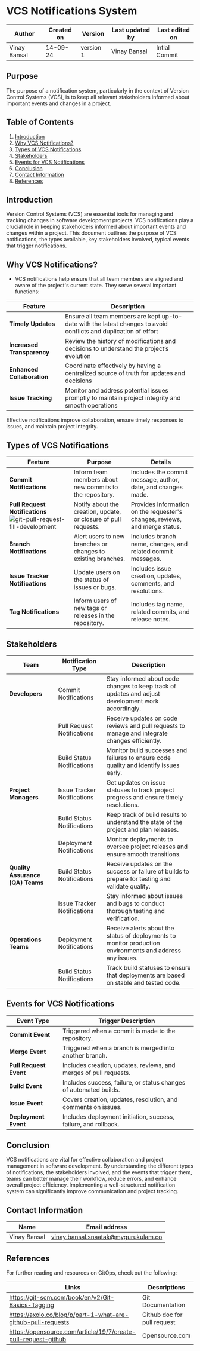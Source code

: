 # VCS Notifications System

| Author        | Created on | Version | Last updated by | Last edited on |
|-------------|---------|-------------|-------------|---------|
| Vinay Bansal | 14-09-24 | version 1 | Vinay Bansal | Intial Commit |


## Purpose
The purpose of a notification system, particularly in the context of Version Control Systems (VCS), is to keep all relevant stakeholders informed about important events and changes in a project.

## Table of Contents
1. [Introduction](#introduction)
2. [Why VCS Notifications?](#why-vcs-notifications)
3. [Types of VCS Notifications](#types-of-vcs-notifications)
4. [Stakeholders](#stakeholders)
5. [Events for VCS Notifications](#events-for-vcs-notifications)
6. [Conclusion](#conclusion)
7. [Contact Information](#contact-information)
8. [References](#references)

## Introduction

Version Control Systems (VCS) are essential tools for managing and tracking changes in software development projects. VCS notifications play a crucial role in keeping stakeholders informed about important events and changes within a project. This document outlines the purpose of VCS notifications, the types available, key stakeholders involved, typical events that trigger notifications.

## Why VCS Notifications?
- VCS notifications help ensure that all team members are aligned and aware of the project's current state. They serve several important functions:
  
| Feature              | Description                                                                 |
|----------------------|-----------------------------------------------------------------------------|
| **Timely Updates**   | Ensure all team members are kept up-to-date with the latest changes to avoid conflicts and duplication of effort |
| **Increased Transparency** | Review the history of modifications and decisions to understand the project’s evolution |
| **Enhanced Collaboration** | Coordinate effectively by having a centralized source of truth for updates and decisions |
| **Issue Tracking**   | Monitor and address potential issues promptly to maintain project integrity and smooth operations |

Effective notifications improve collaboration, ensure timely responses to issues, and maintain project integrity.

## Types of VCS Notifications

| Feature                   | Purpose                                                   | Details                                                     |
|---------------------------|-----------------------------------------------------------|-------------------------------------------------------------|
| **Commit Notifications**  | Inform team members about new commits to the repository. | Includes the commit message, author, date, and changes made. |
| **Pull Request Notifications**![git-pull-request-fill-development](https://github.com/user-attachments/assets/047edfc3-5555-448c-ac53-ebb5d81207ba) | Notify about the creation, update, or closure of pull requests. | Provides information on the requester's changes, reviews, and merge status. |
| **Branch Notifications**  | Alert users to new branches or changes to existing branches. | Includes branch name, changes, and related commit messages. |
| **Issue Tracker Notifications** | Update users on the status of issues or bugs.            | Includes issue creation, updates, comments, and resolutions. |
| **Tag Notifications**     | Inform users of new tags or releases in the repository.   | Includes tag name, related commits, and release notes.     |

## Stakeholders

| **Team**          | **Notification Type**         | **Description**                                                   |
|-------------------|--------------------------------------------------|-------------------------------------------------------------------|
| **Developers**    | Commit Notifications          | Stay informed about code changes to keep track of updates and adjust development work accordingly. |
|                   | Pull Request Notifications    | Receive updates on code reviews and pull requests to manage and integrate changes efficiently. |
|                   | Build Status Notifications    | Monitor build successes and failures to ensure code quality and identify issues early. |
| **Project Managers** | Issue Tracker Notifications   | Get updates on issue statuses to track project progress and ensure timely resolutions. |
|                   | Build Status Notifications    | Keep track of build results to understand the state of the project and plan releases. |
|                   | Deployment Notifications      | Monitor deployments to oversee project releases and ensure smooth transitions. |
| **Quality Assurance (QA) Teams** | Build Status Notifications    | Receive updates on the success or failure of builds to prepare for testing and validate quality. |
|                   | Issue Tracker Notifications   | Stay informed about issues and bugs to conduct thorough testing and verification. |
| **Operations Teams** | Deployment Notifications      | Receive alerts about the status of deployments to monitor production environments and address any issues. |
|                   | Build Status Notifications    | Track build statuses to ensure that deployments are based on stable and tested code. |

## Events for VCS Notifications

| **Event Type**       | **Trigger Description**                                              |
|----------------------|----------------------------------------------------------------------|
| **Commit Event**     | Triggered when a commit is made to the repository.                   |
| **Merge Event**      | Triggered when a branch is merged into another branch.               |
| **Pull Request Event** | Includes creation, updates, reviews, and merges of pull requests.    |
| **Build Event**      | Includes success, failure, or status changes of automated builds.     |
| **Issue Event**      | Covers creation, updates, resolution, and comments on issues.        |
| **Deployment Event** | Includes deployment initiation, success, failure, and rollback.       |

## Conclusion

VCS notifications are vital for effective collaboration and project management in software development. By understanding the different types of notifications, the stakeholders involved, and the events that trigger them, teams can better manage their workflow, reduce errors, and enhance overall project efficiency. Implementing a well-structured notification system can significantly improve communication and project tracking.


## Contact Information

| Name | Email address|
|------|---------------------|
| Vinay Bansal | vinay.bansal.snaatak@mygurukulam.co |

## References
For further reading and resources on GitOps, check out the following:

| Links | Descriptions|
|------|---------------------|
| https://git-scm.com/book/en/v2/Git-Basics-Tagging| Git Documentation |
|https://axolo.co/blog/p/part-1-what-are-github-pull-requests| Github doc for pull request|
|https://opensource.com/article/19/7/create-pull-request-github|Opensource.com|
